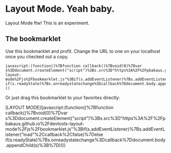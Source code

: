 # Layout Mode. Yeah baby.
Layout Mode ftw! This is an experiment.

## The bookmarklet

Use this bookmarklet and profit. Change the URL to one on your localhost once you checked out a copy.

```
javascript:(function()%7Bfunction callback()%7Bvoid(0)%7Dvar s%3Ddocument.createElement("script")%3Bs.src%3D"https%3A%2F%2Fpbakaus.github.io%2Fdevtools-layout-mode%2Fjs%2Fbookmarklet.js"%3Bif(s.addEventListener)%7Bs.addEventListener("load"%2Ccallback%2Cfalse)%7Delse if(s.readyState)%7Bs.onreadystatechange%3Dcallback%7Ddocument.body.appendChild(s)%3B%7D)()
```

Or just drag this bookmarklet to your favorites directly:

[LAYOUT MODE](javascript:(function()%7Bfunction callback()%7Bvoid(0)%7Dvar s%3Ddocument.createElement("script")%3Bs.src%3D"https%3A%2F%2Fpbakaus.github.io%2Fdevtools-layout-mode%2Fjs%2Fbookmarklet.js"%3Bif(s.addEventListener)%7Bs.addEventListener("load"%2Ccallback%2Cfalse)%7Delse if(s.readyState)%7Bs.onreadystatechange%3Dcallback%7Ddocument.body.appendChild(s)%3B%7D)())
